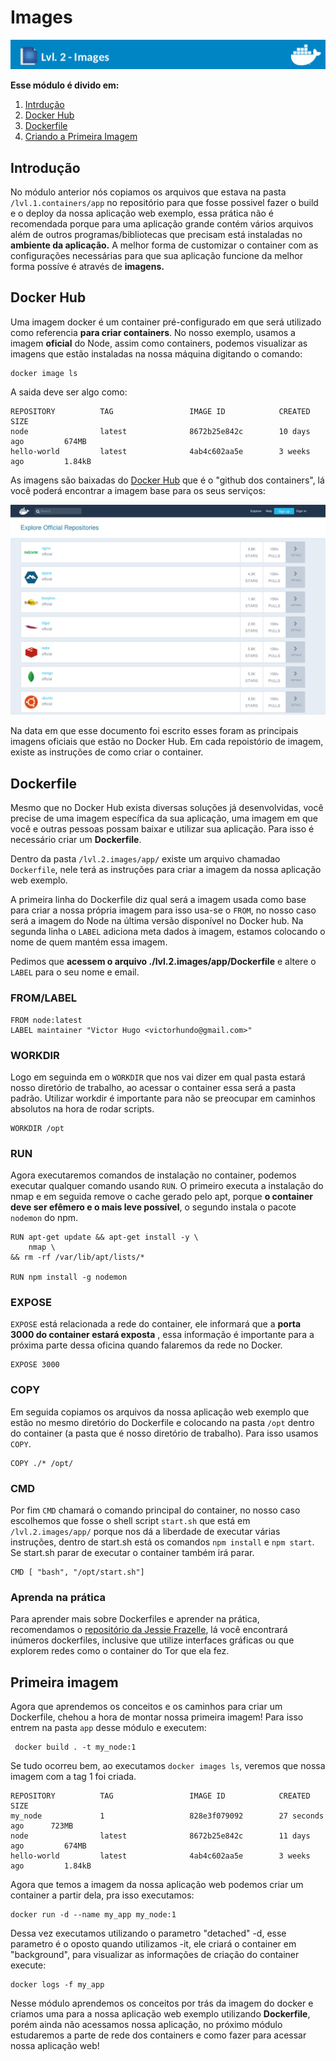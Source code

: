 # Images

![Banner Docker](../assets/docker-banner-2.jpg)

**Esse módulo é divido em:**

1. [Intrdução](#introdução)
2. [Docker Hub](#docker-hub)
3. [Dockerfile](#dockerfile)
4. [Criando a  Primeira Imagem](#primeira-imagem)


## Introdução

No módulo anterior nós copiamos os arquivos que estava na pasta ``/lvl.1.containers/app`` no repositório para que fosse possivel fazer o build e o deploy da nossa aplicação web exemplo, essa prática não é recomendada porque para uma aplicação grande contém vários arquivos além de outros programas/bibliotecas que precisam está instaladas no **ambiente da aplicação.** A melhor forma de customizar o container com as configurações necessárias para que sua aplicação funcione da melhor forma possíve é através de **imagens.**

## Docker Hub
Uma imagem docker é um container pré-configurado em que será utilizado como referencia **para criar containers**. No nosso exemplo, usamos a imagem **oficial** do Node, assim como containers, podemos visualizar as imagens que estão instaladas na nossa máquina digitando o comando:

```
docker image ls
```
A saida deve ser algo como:

```
REPOSITORY          TAG                 IMAGE ID            CREATED             SIZE
node                latest              8672b25e842c        10 days ago         674MB
hello-world         latest              4ab4c602aa5e        3 weeks ago         1.84kB
```

As imagens são baixadas do [Docker Hub](https://hub.docker.com/) que é o "github dos containers", lá você poderá encontrar a imagem base para os seus serviços:


![Docker Hub](../assets/docker-hub.png)

Na data em que esse documento foi escrito esses foram as principais imagens oficiais que estão no Docker Hub. Em cada repoistório de imagem, existe as instruções de como criar o container.

## Dockerfile

Mesmo que no Docker Hub exista diversas soluções já desenvolvidas, você precise de uma imagem específica da sua aplicação, uma imagem em que você e outras pessoas possam baixar e utilizar sua aplicação. Para isso é necessário criar um **Dockerfile**.

Dentro da pasta ``/lvl.2.images/app/`` existe um arquivo chamadao ``Dockerfile``, nele terá as instruções para criar a imagem da nossa aplicação web exemplo.

A primeira linha do Dockerfile diz qual será a imagem usada como base para criar a nossa própria imagem para isso usa-se o ``FROM``, no nosso caso será a imagem do Node na última versão disponível no Docker hub. Na segunda linha o ``LABEL`` adiciona meta dados à imagem, estamos colocando o nome de quem mantém essa imagem.

Pedimos que **acessem o arquivo ./lvl.2.images/app/Dockerfile** e altere o ``LABEL`` para o seu nome e email.

### FROM/LABEL
```
FROM node:latest
LABEL maintainer "Victor Hugo <victorhundo@gmail.com>"
```
### WORKDIR
Logo em seguinda em o ``WORKDIR`` que nos vai dizer em qual pasta estará nosso diretório de trabalho, ao acessar o container essa será a pasta padrão. Utilizar workdir é importante para não se preocupar em caminhos absolutos na hora de rodar scripts.

```
WORKDIR /opt
```
### RUN
Agora executaremos comandos de instalação no container, podemos executar qualquer comando usando ``RUN``. O primeiro executa a instalação do nmap e em seguida remove o cache gerado pelo apt, porque **o container deve ser efêmero e o mais leve possível**, o segundo instala o pacote ``nodemon`` do npm.

```
RUN apt-get update && apt-get install -y \
    nmap \
&& rm -rf /var/lib/apt/lists/*

RUN npm install -g nodemon
```
### EXPOSE

``EXPOSE`` está relacionada a rede do container, ele informará que a **porta 3000 do container estará exposta** , essa informação é importante para a próxima parte dessa oficina quando falaremos da rede no Docker.

```
EXPOSE 3000
```

### COPY
Em seguida copiamos os arquivos da nossa aplicação web exemplo que estão no mesmo diretório do Dockerfile e colocando na pasta ``/opt`` dentro do container (a pasta que é nosso diretório de trabalho). Para isso usamos ``COPY``.

```
COPY ./* /opt/
```

### CMD
Por fim ``CMD`` chamará o comando principal do container, no nosso caso escolhemos que fosse o shell script ``start.sh`` que está em ``/lvl.2.images/app/`` porque nos dá a liberdade de executar várias instruções, dentro de start.sh está os comandos ``npm install`` e ``npm start``. Se start.sh parar de executar o container também irá parar.

```
CMD [ "bash", "/opt/start.sh"]
```
### Aprenda na prática
Para aprender mais sobre Dockerfiles e aprender na prática, recomendamos o [repositório da Jessie Frazelle](https://github.com/jessfraz/dockerfiles), lá você encontrará inúmeros dockerfiles, inclusive que utilize interfaces gráficas ou que explorem redes como o container do Tor que ela fez.

## Primeira imagem

Agora que aprendemos os conceitos e os caminhos para criar um Dockerfile, chehou a hora de montar nossa primeira imagem! Para isso entrem na pasta ``app`` desse módulo e executem:

```
 docker build . -t my_node:1
```

Se tudo ocorreu bem, ao executamos ``docker images ls``, veremos que nossa imagem com a tag 1 foi criada.

```
REPOSITORY          TAG                 IMAGE ID            CREATED             SIZE
my_node             1                   828e3f079092        27 seconds ago      723MB
node                latest              8672b25e842c        11 days ago         674MB
hello-world         latest              4ab4c602aa5e        3 weeks ago         1.84kB
```
Agora que temos a imagem da nossa aplicação web podemos criar um container a partir dela, pra isso executamos:

```
docker run -d --name my_app my_node:1
```
Dessa vez executamos utilizando o parametro "detached" -d, esse parametro é o oposto quando utilizamos -it, ele criará o container em "background", para visualizar as informações de criação do container execute:

```
docker logs -f my_app
```

Nesse módulo aprendemos os conceitos por trás da imagem do docker e criamos uma para a nossa aplicação web exemplo utilizando **Dockerfile**, porém ainda não acessamos nossa aplicação, no próximo módulo estudaremos a parte de rede dos containers e como fazer para acessar nossa aplicação web!
